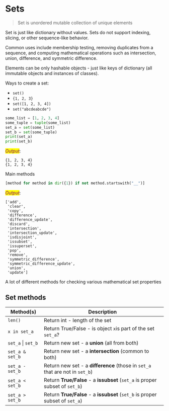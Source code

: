 # Sets

>  Set is unordered mutable collection of unique elements

Set is just like dictionary without values. Sets do not support indexing, slicing, or other sequence-like behavior.

Common uses include membership testing, removing duplicates from a sequence, and computing mathematical operations such as intersection, union, difference, and symmetric difference.

Elements can be only hashable objects - just like keys of dictionary (all immutable objects and instances of classes).

Ways to create a set:
* ```set()```
* ```{1, 2, 3}```
* ```set([1, 2, 3, 4])```
* ```set("abcdeabcde")```


```python
some_list = [1, 2, 3, 4]
some_tuple = tuple(some_list)
set_a = set(some_list)
set_b = set(some_tuple)
print(set_a)
print(set_b)
```

_<mark style="color:purple;">Output</mark>_:

    {1, 2, 3, 4}
    {1, 2, 3, 4}


Main methods


```python
[method for method in dir({1}) if not method.startswith("__")]
```




_<mark style="color:purple;">Output</mark>_:

    ['add',
     'clear',
     'copy',
     'difference',
     'difference_update',
     'discard',
     'intersection',
     'intersection_update',
     'isdisjoint',
     'issubset',
     'issuperset',
     'pop',
     'remove',
     'symmetric_difference',
     'symmetric_difference_update',
     'union',
     'update']



A lot of different methods for checking various mathematical set properties

## Set methods

| Method(s)               |  Description                                                                              |
|-------------------------|-------------------------------------------------------------------------------------------|
| ```len()```         | Return int - length of the set
| ```x in set_a```    | Return True/False - is object ```x```is part of the set ```set_a```?
| ```set_a``` &#124;  ```set_b``` | Return new set - a **union** (all from both)
| ```set_a & set_b``` | Return new set - a **intersection** (common to both)
| ```set_a - set_b``` | Return new set - a **difference** (those in ```set_a``` that are not in ```set_b```)
| ```set_a < set_b``` | Return **True/False** - a **issubset** (```set_a``` is proper subset of ```set_b```)
| ```set_a > set_b``` | Return **True/False** - a **issubset** (```set_b``` is proper subset of ```set_a```)